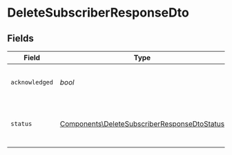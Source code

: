 # DeleteSubscriberResponseDto


## Fields

| Field                                                                                                        | Type                                                                                                         | Required                                                                                                     | Description                                                                                                  |
| ------------------------------------------------------------------------------------------------------------ | ------------------------------------------------------------------------------------------------------------ | ------------------------------------------------------------------------------------------------------------ | ------------------------------------------------------------------------------------------------------------ |
| `acknowledged`                                                                                               | *bool*                                                                                                       | :heavy_check_mark:                                                                                           | A boolean stating the success of the action                                                                  |
| `status`                                                                                                     | [Components\DeleteSubscriberResponseDtoStatus](../../Models/Components/DeleteSubscriberResponseDtoStatus.md) | :heavy_check_mark:                                                                                           | The status enum for the performed action                                                                     |